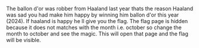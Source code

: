 The ballon d'or was robber from Haaland last year thats the reason Haaland was sad you had make him happy by winning him ballon d'or this year (2024).
If haaland is happy he ll give you the flag.
The flag page is hidden because it does not matches with the month i.e. october so change the month to october and see the magic.
This will open that page and the flag will be visible.

